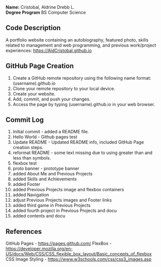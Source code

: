 **Name:** Cristobal, Aldrine Drebb L.<br/>
**Degree Program** BS Computer Science <br/>

## Code Description

A portfolio website containing an autobiography, featured photo, skills related to management and web programming, and previous work/project experiences:
https://AldCristobal.github.io

## GitHub Page Creation

1. Create a GitHub remote repository using the following name format: (username).github.io
2. Clone your remote repository to your local device.
3. Create your website.
4. Add, commit, and push your changes.
5. Access the page by typing (username).github.io in your web browser.

## Commit Log

1. Initial commit - added a README file.
2. Hello World - Github pages test
3. Update README - Updated README info, included GitHub Page creation steps.
4. reformat README - some text missing due to using greater than and less than symbols.
5. flexbox test
6. proto banner - prototype banner
7. added About Me and Previous Projects
8. added Skills and Achievements
9. added Footer
10. added Previous Projects image and flexbox containers
11. added Navigation
12. adjust Previous Projects images and Footer links
13. added third game in Previous Projects
14. added fourth project in Previous Projects and docu
15. added contents and docu

## References

GitHub Pages - https://pages.github.com/
FlexBox - https://developer.mozilla.org/en-US/docs/Web/CSS/CSS_flexible_box_layout/Basic_concepts_of_flexbox 
CSS Image Styling - https://www.w3schools.com/css/css3_images.asp 